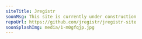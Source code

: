 ```yaml
---
siteTitle: Jregistr
soonMsg: This site is currently under construction
repoUrl: https://github.com/jregistr/jregistr-site
soonSplashImg: media/1-m0gfqjp.jpg
---
```


